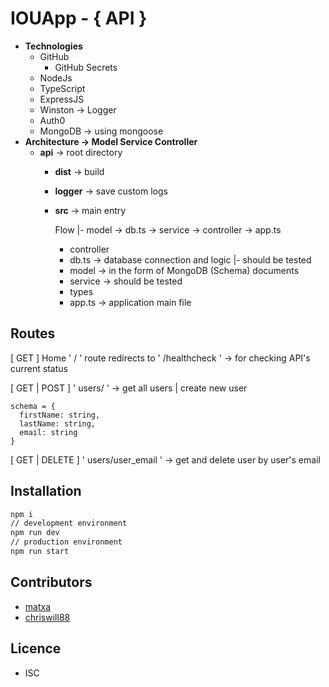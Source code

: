 # IOUApp - { API }

- **Technologies**
    - GitHub
        - GitHub Secrets
    - NodeJs
    - TypeScript
    - ExpressJS
    - Winston → Logger
    - Auth0
    - MongoDB → using mongoose
- **Architecture → Model Service Controller**
    - **api** → root directory
        - **dist** → build
        - **logger** → save custom logs
        - **src** → main entry

            Flow |- model → db.ts → service → controller → app.ts

            - controller
            - db.ts → database connection and logic |- should be tested
            - model → in the form of MongoDB (Schema) documents
            - service → should be tested
            - types
            - app.ts → application main file

## Routes

[ GET ] Home ' / ' route redirects to ' /healthcheck ' → for checking API's current status

[ GET | POST ] ' users/ ' → get all users | create new user

```tsx
schema = {
  firstName: string,
  lastName: string,
  email: string
}
```

[ GET | DELETE ] ' users/user_email ' → get and delete user by user's email

## Installation

```bash
npm i
// development environment
npm run dev
// production environment
npm run start
```

## Contributors

- [matxa](https://github.com/matxa)
- [chriswill88](https://github.com/chriswill88)

## Licence

- ISC
